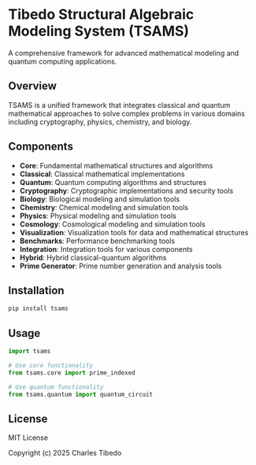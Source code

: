 # Tibedo Structural Algebraic Modeling System (TSAMS)

A comprehensive framework for advanced mathematical modeling and quantum computing applications.

## Overview

TSAMS is a unified framework that integrates classical and quantum mathematical approaches to solve complex problems in various domains including cryptography, physics, chemistry, and biology.

## Components

- **Core**: Fundamental mathematical structures and algorithms
- **Classical**: Classical mathematical implementations
- **Quantum**: Quantum computing algorithms and structures
- **Cryptography**: Cryptographic implementations and security tools
- **Biology**: Biological modeling and simulation tools
- **Chemistry**: Chemical modeling and simulation tools
- **Physics**: Physical modeling and simulation tools
- **Cosmology**: Cosmological modeling and simulation tools
- **Visualization**: Visualization tools for data and mathematical structures
- **Benchmarks**: Performance benchmarking tools
- **Integration**: Integration tools for various components
- **Hybrid**: Hybrid classical-quantum algorithms
- **Prime Generator**: Prime number generation and analysis tools

## Installation

```bash
pip install tsams
```

## Usage

```python
import tsams

# Use core functionality
from tsams.core import prime_indexed

# Use quantum functionality
from tsams.quantum import quantum_circuit
```

## License

MIT License

Copyright (c) 2025 Charles Tibedo
